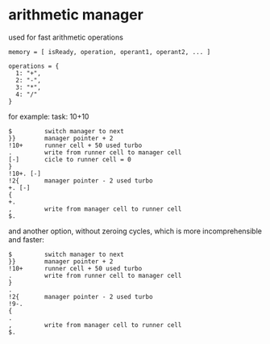 # arithmetic manager

used for fast arithmetic operations

```
memory = [ isReady, operation, operant1, operant2, ... ]
```

```
operations = {
  1: "+",
  2: "-",
  3: "*",
  4: "/"
}
```

for example:
task: 10+10

```
$         switch manager to next
}}        manager pointer + 2
!10+      runner cell + 50 used turbo
.         write from runner cell to manager cell
[-]       cicle to runner cell = 0
}
!10+. [-]
!2{       manager pointer - 2 used turbo
+. [-]
{
+.
,         write from manager cell to runner cell
$.
```

and another option, without zeroing cycles, which is more incomprehensible and faster:

```
$         switch manager to next
}}        manager pointer + 2
!10+      runner cell + 50 used turbo
.         write from runner cell to manager cell
}
.
!2{       manager pointer - 2 used turbo
!9-.
{
.
,         write from manager cell to runner cell
$.
```
